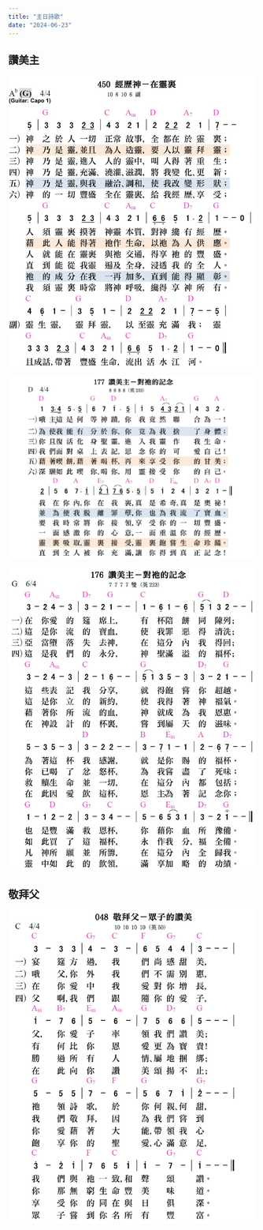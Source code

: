 ```yaml
---
title: "主日詩歌"
date: "2024-06-23"
---
```


## 讚美主

![詩歌450-經歷神-在靈裡](/assets/img/poetries/poetry-450.jpg "詩歌450-經歷神-在靈裡")

![詩歌177-讚美主-祂的紀念](/assets/img/poetries/poetry-177.jpg "詩歌177-讚美主-祂的紀念")

![詩歌176-讚美主-祂的記念](/assets/img/poetries/poetry-176.jpg "詩歌176-讚美主-祂的記念")

## 敬拜父

![詩歌48-敬拜父-眾子的讚美](/assets/img/poetries/poetry-48.jpg "詩歌48-敬拜父-眾子的讚美")